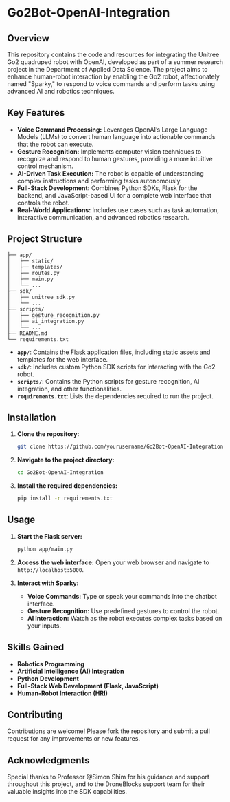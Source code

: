 # Go2Bot-OpenAI-Integration

## Overview

This repository contains the code and resources for integrating the Unitree Go2 quadruped robot with OpenAI, developed as part of a summer research project in the Department of Applied Data Science. The project aims to enhance human-robot interaction by enabling the Go2 robot, affectionately named "Sparky," to respond to voice commands and perform tasks using advanced AI and robotics techniques.

## Key Features

- **Voice Command Processing:** Leverages OpenAI’s Large Language Models (LLMs) to convert human language into actionable commands that the robot can execute.
- **Gesture Recognition:** Implements computer vision techniques to recognize and respond to human gestures, providing a more intuitive control mechanism.
- **AI-Driven Task Execution:** The robot is capable of understanding complex instructions and performing tasks autonomously.
- **Full-Stack Development:** Combines Python SDKs, Flask for the backend, and JavaScript-based UI for a complete web interface that controls the robot.
- **Real-World Applications:** Includes use cases such as task automation, interactive communication, and advanced robotics research.

## Project Structure

```
├── app/
│   ├── static/
│   ├── templates/
│   ├── routes.py
│   ├── main.py
│   └── ...
├── sdk/
│   ├── unitree_sdk.py
│   └── ...
├── scripts/
│   ├── gesture_recognition.py
│   ├── ai_integration.py
│   └── ...
├── README.md
└── requirements.txt
```

- **`app/`**: Contains the Flask application files, including static assets and templates for the web interface.
- **`sdk/`**: Includes custom Python SDK scripts for interacting with the Go2 robot.
- **`scripts/`**: Contains the Python scripts for gesture recognition, AI integration, and other functionalities.
- **`requirements.txt`**: Lists the dependencies required to run the project.

## Installation

1. **Clone the repository:**
   ```bash
   git clone https://github.com/yourusername/Go2Bot-OpenAI-Integration.git
   ```
   
2. **Navigate to the project directory:**
   ```bash
   cd Go2Bot-OpenAI-Integration
   ```
   
3. **Install the required dependencies:**
   ```bash
   pip install -r requirements.txt
   ```

## Usage

1. **Start the Flask server:**
   ```bash
   python app/main.py
   ```

2. **Access the web interface:**
   Open your web browser and navigate to `http://localhost:5000`.

3. **Interact with Sparky:**
   - **Voice Commands:** Type or speak your commands into the chatbot interface.
   - **Gesture Recognition:** Use predefined gestures to control the robot.
   - **AI Interaction:** Watch as the robot executes complex tasks based on your inputs.

## Skills Gained

- **Robotics Programming**
- **Artificial Intelligence (AI) Integration**
- **Python Development**
- **Full-Stack Web Development (Flask, JavaScript)**
- **Human-Robot Interaction (HRI)**

## Contributing

Contributions are welcome! Please fork the repository and submit a pull request for any improvements or new features.

## Acknowledgments

Special thanks to Professor @Simon Shim for his guidance and support throughout this project, and to the DroneBlocks support team for their valuable insights into the SDK capabilities.
